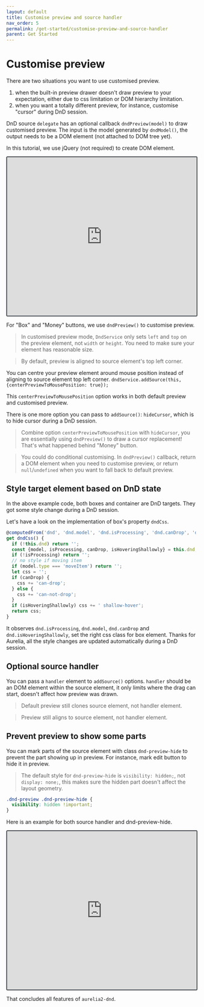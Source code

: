 ```yaml
---
layout: default
title: Customise preview and source handler
nav_order: 5
permalink: /get-started/customise-preview-and-source-handler
parent: Get Started
---
```


# Customise preview

There are two situations you want to use customised preview.

1. when the built-in preview drawer doesn't draw preview to your expectation, either due to css limitation or DOM hierarchy limitation.
2. when you want a totally different preview, for instance, customise "cursor" during DnD session.

DnD source `delegate` has an optional callback `dndPreview(model)` to draw customised preview. The input is the model generated by `dndModel()`, the output needs to be a DOM element (not attached to DOM tree yet).

In this tutorial, we use jQuery (not required) to create DOM element.

<iframe style="width: 100%; height: 420px; border: 2px solid #343a40; border-radius: 3px;" loading="lazy" src="https://gist.dumber.app/?gist=ac46f8bcdf481ddfa9c7a03646949890&open=src%2Fadd-box.js&open=src%2Fadd-box.html&open=src%2Fadd-money.js&open=src%2Fadd-money.html&open=src%2Fbox.js&open=src%2Fbox.html&open=src%2Fcontainer.js&open=src%2Fcontainer.html"></iframe>

For "Box" and "Money" buttons, we use `dndPreview()` to customise preview.

> In customised preview mode, `DndService` only sets `left` and `top` on the preview element, not `width` or `height`. You need to make sure your element has reasonable size.

> By default, preview is aligned to source element's top left corner.

You can centre your preview element around mouse position instead of aligning to source element top left corner. `dndService.addSource(this, {centerPreviewToMousePosition: true});`

This `centerPreviewToMousePosition` option works in both default preview and customised preview.

There is one more option you can pass to `addSource()`: `hideCursor`, which is to hide cursor during a DnD session.

> Combine option `centerPreviewToMousePosition` with `hideCursor`, you are essentially using `dndPreview()` to draw a cursor replacement! That's what happened behind "Money" button.

> You could do conditional customising. In `dndPreview()` callback, return a DOM element when you need to customise preview, or return `null`/`undefined` when you want to fall back to default preview.

## Style target element based on DnD state

In the above example code, both boxes and container are DnD targets. They got some style change during a DnD session.

Let's have a look on the implementation of box's property `dndCss`.

```js
@computedFrom('dnd', 'dnd.model', 'dnd.isProcessing', 'dnd.canDrop', 'dnd.isHoveringShallowly')
get dndCss() {
  if (!this.dnd) return '';
  const {model, isProcessing, canDrop, isHoveringShallowly} = this.dnd;
  if (!isProcessing) return '';
  // no style if moving item
  if (model.type === 'moveItem') return '';
  let css = '';
  if (canDrop) {
    css += 'can-drop';
  } else {
    css += 'can-not-drop';
  }
  if (isHoveringShallowly) css += ' shallow-hover';
  return css;
}
```

It observes `dnd.isProcessing`, `dnd.model`, `dnd.canDrop` and `dnd.isHoveringShallowly`, set the right css class for box element. Thanks for Aurelia, all the style changes are updated automatically during a DnD session.

## Optional source handler

You can pass a `handler` element to `addSource()` options. `handler` should be an DOM element within the source element, it only limits where the drag can start, doesn't affect how preview was drawn.

> Default preview still clones source element, not handler element.

> Preview still aligns to source element, not handler element.

## Prevent preview to show some parts

You can mark parts of the source element with class `dnd-preview-hide` to prevent the part showing up in preview. For instance, mark edit button to hide it in preview.

> The default style for `dnd-preview-hide` is `visibility: hidden;`, not `display: none;`, this makes sure the hidden part doesn't affect the layout geometry.

```css
.dnd-preview .dnd-preview-hide {
  visibility: hidden !important;
}
```

Here is an example for both source handler and dnd-preview-hide.

<iframe style="width: 100%; height: 420px; border: 2px solid #343a40; border-radius: 3px;" loading="lazy" src="https://gist.dumber.app/?gist=86107f1c3d045ff3fe7db1189961f681&open=src%2Fbox.js&open=src%2Fbox.html"></iframe>

That concludes all features of `aurelia2-dnd`.
